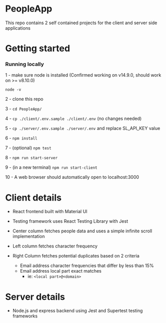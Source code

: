 # PeopleApp
This repo contains 2 self contained projects for the client and server side applications

# Getting started

### Running locally

1 - make sure node is installed (Confirmed working on v14.9.0, should work on >= v8.10.0)

```node -v```

2 - clone this repo

3 - ```cd PeopleApp/```

4 - ```cp ./client/.env.sample ./client/.env``` (no changes needed)

5 - ```cp ./server/.env.sample ./server/.env``` and replace SL_API_KEY value

6 - ```npm install```

7 - (optional) ```npm test```

8 - ```npm run start-server```

9 - (in a new terminal) ```npm run start-client```

10 - A web browser should automatically open to localhost:3000

# Client details

* React frontend built with Material UI
* Testing framework uses React Testing Library with Jest

* Center column fetches people data and uses a simple infinite scroll implementation
* Left column fetches character frequency
* Right Column fetches potential duplicates based on 2 criteria
  * Email address character frequencies that differ by less than 15%
  * Email address local part exact matches
    * ie: ```<local part>@<domain>```
    
# Server details

* Node.js and express backend using Jest and Supertest testing frameworks
